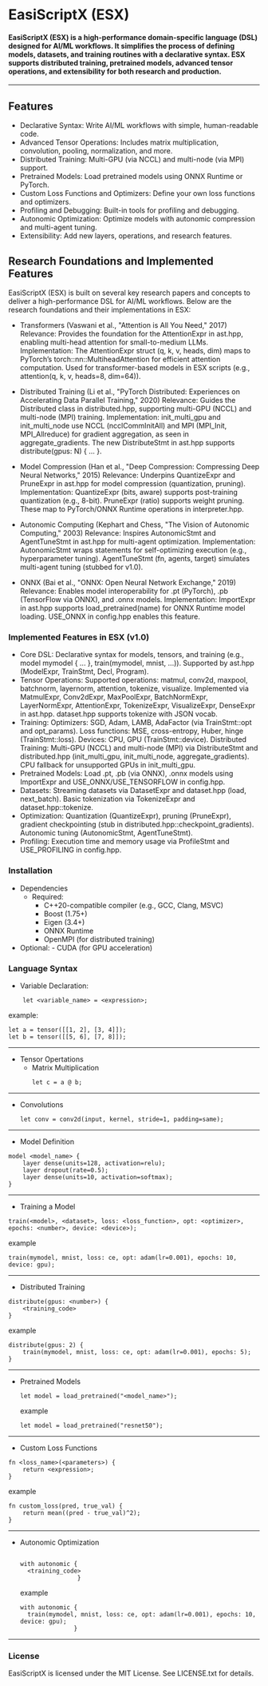 # EasiScriptX (ESX)
#### EasiScriptX (ESX) is a high-performance domain-specific language (DSL) designed for AI/ML workflows. It simplifies the process of defining models, datasets, and training routines with a declarative syntax. ESX supports distributed training, pretrained models, advanced tensor operations, and extensibility for both research and production.
---
## Features
- Declarative Syntax: Write AI/ML workflows with simple, human-readable code.
- Advanced Tensor Operations: Includes matrix multiplication, convolution, pooling, normalization, and more.
- Distributed Training: Multi-GPU (via NCCL) and multi-node (via MPI) support.
- Pretrained Models: Load pretrained models using ONNX Runtime or PyTorch.
- Custom Loss Functions and Optimizers: Define your own loss functions and optimizers.
- Profiling and Debugging: Built-in tools for profiling and debugging.
- Autonomic Optimization: Optimize models with autonomic compression and multi-agent tuning.
- Extensibility: Add new layers, operations, and research features.



## Research Foundations and Implemented Features
EasiScriptX (ESX) is built on several key research papers and concepts to deliver a high-performance DSL for AI/ML workflows. Below are the research foundations and their implementations in ESX:

-  Transformers (Vaswani et al., "Attention is All You Need," 2017)
Relevance: Provides the foundation for the AttentionExpr in ast.hpp, enabling multi-head attention for small-to-medium LLMs.
Implementation:
The AttentionExpr struct (q, k, v, heads, dim) maps to PyTorch’s torch::nn::MultiheadAttention for efficient attention computation.
Used for transformer-based models in ESX scripts (e.g., attention(q, k, v, heads=8, dim=64)).

-  Distributed Training (Li et al., "PyTorch Distributed: Experiences on Accelerating Data Parallel Training," 2020)
Relevance: Guides the Distributed class in distributed.hpp, supporting multi-GPU (NCCL) and multi-node (MPI) training.
Implementation:
init_multi_gpu and init_multi_node use NCCL (ncclCommInitAll) and MPI (MPI_Init, MPI_Allreduce) for gradient aggregation, as seen in aggregate_gradients.
The new DistributeStmt in ast.hpp supports distribute(gpus: N) { ... }.

- Model Compression (Han et al., "Deep Compression: Compressing Deep Neural Networks," 2015)
Relevance: Underpins QuantizeExpr and PruneExpr in ast.hpp for model compression (quantization, pruning).
Implementation:
QuantizeExpr (bits, aware) supports post-training quantization (e.g., 8-bit).
PruneExpr (ratio) supports weight pruning.
These map to PyTorch/ONNX Runtime operations in interpreter.hpp.

- Autonomic Computing (Kephart and Chess, "The Vision of Autonomic Computing," 2003)
Relevance: Inspires AutonomicStmt and AgentTuneStmt in ast.hpp for multi-agent optimization.
Implementation:
AutonomicStmt wraps statements for self-optimizing execution (e.g., hyperparameter tuning).
AgentTuneStmt (fn, agents, target) simulates multi-agent tuning (stubbed for v1.0).

- ONNX (Bai et al., "ONNX: Open Neural Network Exchange," 2019)
Relevance: Enables model interoperability for .pt (PyTorch), .pb (TensorFlow via ONNX), and .onnx models.
Implementation:
ImportExpr in ast.hpp supports load_pretrained(name) for ONNX Runtime model loading.
USE_ONNX in config.hpp enables this feature.

### Implemented Features in ESX (v1.0)
- Core DSL:
Declarative syntax for models, tensors, and training (e.g., model mymodel { ... }, train(mymodel, mnist, ...)).
Supported by ast.hpp (ModelExpr, TrainStmt, Decl, Program).
- Tensor Operations:
Supported operations: matmul, conv2d, maxpool, batchnorm, layernorm, attention, tokenize, visualize.
Implemented via MatmulExpr, Conv2dExpr, MaxPoolExpr, BatchNormExpr, LayerNormExpr, AttentionExpr, TokenizeExpr, VisualizeExpr, DenseExpr in ast.hpp.
dataset.hpp supports tokenize with JSON vocab.
- Training:
Optimizers: SGD, Adam, LAMB, AdaFactor (via TrainStmt::opt and opt_params).
Loss functions: MSE, cross-entropy, Huber, hinge (TrainStmt::loss).
Devices: CPU, GPU (TrainStmt::device).
Distributed Training:
Multi-GPU (NCCL) and multi-node (MPI) via DistributeStmt and distributed.hpp (init_multi_gpu, init_multi_node, aggregate_gradients).
CPU fallback for unsupported GPUs in init_multi_gpu.
- Pretrained Models:
Load .pt, .pb (via ONNX), .onnx models using ImportExpr and USE_ONNX/USE_TENSORFLOW in config.hpp.
- Datasets:
Streaming datasets via DatasetExpr and dataset.hpp (load, next_batch).
Basic tokenization via TokenizeExpr and dataset.hpp::tokenize.
- Optimization:
Quantization (QuantizeExpr), pruning (PruneExpr), gradient checkpointing (stub in distributed.hpp::checkpoint_gradients).
Autonomic tuning (AutonomicStmt, AgentTuneStmt).
- Profiling:
Execution time and memory usage via ProfileStmt and USE_PROFILING in config.hpp.




### Installation
- Dependencies
   - Required:
      - C++20-compatible compiler (e.g., GCC, Clang, MSVC)
      - Boost (1.75+)
      - Eigen (3.4+)
      - ONNX Runtime
      - OpenMPI (for distributed training)
- Optional:
      - CUDA (for GPU acceleration)

### Language Syntax
-  Variable Declaration:
```
    let <variable_name> = <expression>;
```
 example: 
```
let a = tensor([[1, 2], [3, 4]]);
let b = tensor([[5, 6], [7, 8]]);
```

----
- Tensor Opertations
  - Matrix Multiplication
    ```
    let c = a @ b;
    ```
---     
- Convolutions
  ```
  let conv = conv2d(input, kernel, stride=1, padding=same);
  ```
---   
- Model Definition
```
model <model_name> {
    layer dense(units=128, activation=relu);
    layer dropout(rate=0.5);
    layer dense(units=10, activation=softmax);
}
```
--- 
- Training a Model

```
train(<model>, <dataset>, loss: <loss_function>, opt: <optimizer>, epochs: <number>, device: <device>);
```

example
```
train(mymodel, mnist, loss: ce, opt: adam(lr=0.001), epochs: 10, device: gpu);
```
---

- Distributed Training
```
distribute(gpus: <number>) {
    <training_code>
}
```

example
```
distribute(gpus: 2) {
    train(mymodel, mnist, loss: ce, opt: adam(lr=0.001), epochs: 5);
}
```
---
- Pretrained Models
  ```
  let model = load_pretrained("<model_name>");
  ```

  example
  
  ```
  let model = load_pretrained("resnet50");
  
  ```
---

- Custom Loss Functions

```
fn <loss_name>(<parameters>) {
    return <expression>;
}
```

example

```
fn custom_loss(pred, true_val) {
    return mean((pred - true_val)^2);
}
```

---

- Autonomic Optimization
 
  ```
  
  with autonomic {
    <training_code>
                  }

  ```

  example
  ```
  with autonomic {
    train(mymodel, mnist, loss: ce, opt: adam(lr=0.001), epochs: 10, device: gpu);
                 }
  ```
---
### License
EasiScriptX is licensed under the MIT License. See LICENSE.txt for details.

  

  

  
    

